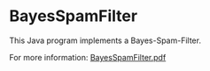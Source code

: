# BayesSpamFilter

This Java program implements a Bayes-Spam-Filter.

For more information: [BayesSpamFilter.pdf](./Programmieraufgabe/BayesSpamFilter.pdf)
